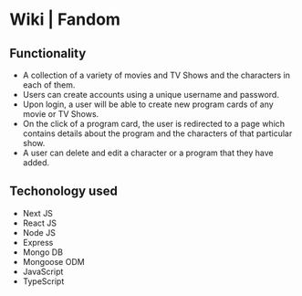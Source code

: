 # Wiki | Fandom

## Functionality

- A collection of a variety of movies and TV Shows and the characters in each of them.
- Users can create accounts using a unique username and password.
- Upon login, a user will be able to create new program cards of any movie or TV Shows.
- On the click of a program card, the user is redirected to a page which contains details about the program and
  the characters of that particular show.
- A user can delete and edit a character or a program that they have added.

## Techonology used

- Next JS
- React JS
- Node JS
- Express
- Mongo DB
- Mongoose ODM
- JavaScript
- TypeScript
